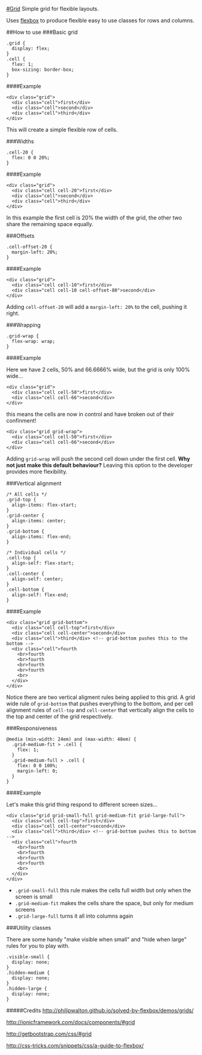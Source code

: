[#Grid](http://grumpywizards.github.io/Grid/)
Simple grid for flexible layouts.

Uses [flexbox](http://caniuse.com/#search=flex) to produce flexible easy to use classes for rows and columns.

##How to use
###Basic grid

    .grid {
      display: flex;
    }
    .cell {
      flex: 1;
      box-sizing: border-box;
    }

####Example

    <div class="grid">
      <div class="cell">first</div>
      <div class="cell">second</div>
      <div class="cell">third</div>
    </div>

This will create a simple flexible row of cells.


###Widths

    .cell-20 {
      flex: 0 0 20%;
    }

####Example

    <div class="grid">
      <div class="cell cell-20">first</div>
      <div class="cell">second</div>
      <div class="cell">third</div>
    </div>

In this example the first cell is 20% the width of the grid, the other two share the remaining space equally.


###Offsets

    .cell-offset-20 {
      margin-left: 20%;
    }

####Example

    <div class="grid">
      <div class="cell cell-10">first</div>
      <div class="cell cell-10 cell-offset-80">second</div>
    </div>

Adding `cell-offset-20` will add a `margin-left: 20%` to the cell, pushing it right.


###Wrapping

    .grid-wrap {
      flex-wrap: wrap;
    }

####Example

Here we have 2 cells, 50% and 66.6666% wide, but the grid is only 100% wide...

    <div class="grid">
      <div class="cell cell-50">first</div>
      <div class="cell cell-66">second</div>
    </div>

this means the cells are now in control and have broken out of their confinment!

    <div class="grid grid-wrap">
      <div class="cell cell-50">first</div>
      <div class="cell cell-66">second</div>
    </div>

Adding `grid-wrap` will push the second cell down under the first cell. **Why not just make this default behaviour?** Leaving this option to the developer provides more flexibility.


###Vertical alignment

    /* All cells */
    .grid-top {
      align-items: flex-start;
    }
    .grid-center {
      align-items: center;
    }
    .grid-bottom {
      align-items: flex-end;
    }

    /* Individual cells */
    .cell-top {
      align-self: flex-start;
    }
    .cell-center {
      align-self: center;
    }
    .cell-bottom {
      align-self: flex-end;
    }

####Example

    <div class="grid grid-bottom">
      <div class="cell cell-top">first</div>
      <div class="cell cell-center">second</div>
      <div class="cell">third</div> <!-- grid-bottom pushes this to the bottom -->
      <div class="cell">fourth
        <br>fourth
        <br>fourth
        <br>fourth
        <br>fourth
        <br>
      </div>
    </div>

Notice there are two vertical aligment rules being applied to this grid. A grid wide rule of `grid-bottom` that pushes everything to the bottom, and per cell alignment rules of `cell-top` and `cell-center` that vertically align the cells to the top and center of the grid respectively.


###Responsiveness

    @media (min-width: 24em) and (max-width: 48em) {
      .grid-medium-fit > .cell {
        flex: 1;
      }
      .grid-medium-full > .cell {
        flex: 0 0 100%;
        margin-left: 0;
      }
    }

####Example

Let's make this grid thing respond to different screen sizes...

    <div class="grid grid-small-full grid-medium-fit grid-large-full">
      <div class="cell cell-top">first</div>
      <div class="cell cell-center">second</div>
      <div class="cell">third</div> <!-- grid-bottom pushes this to bottom -->
      <div class="cell">fourth
        <br>fourth
        <br>fourth
        <br>fourth
        <br>fourth
        <br>
      </div>
    </div>

- `.grid-small-full` this rule makes the cells full width but only when the screen is small
- `.grid-medium-fit` makes the cells share the space, but only for medium screens
- `.grid-large-full` turns it all into columns again


###Utility classes

There are some handy "make visible when small" and "hide when large" rules for you to play with.

    .visible-small {
      display: none;
    }
    .hidden-medium {
      display: none;
    }
    .hidden-large {
      display: none;
    }
    

#####Credits
http://philipwalton.github.io/solved-by-flexbox/demos/grids/

http://ionicframework.com/docs/components/#grid

http://getbootstrap.com/css/#grid

http://css-tricks.com/snippets/css/a-guide-to-flexbox/
